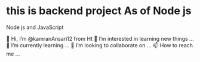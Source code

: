 # this is backend project As of Node js

Node js and JavaScript

👋 Hi, I’m @kamranAnsari12 from Ht 👀
I’m interested in learning new things ... 🌱
I’m currently learning ... 💞️
I’m looking to collaborate on ...
📫 How to reach me ...
